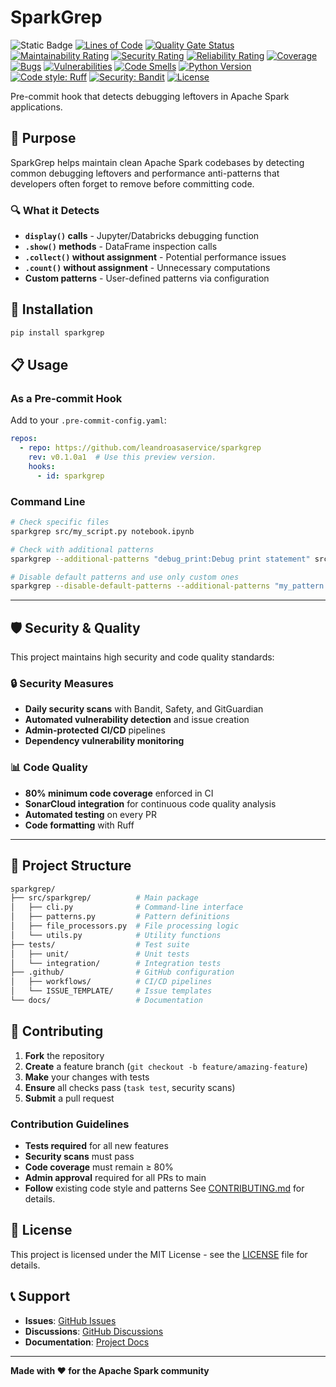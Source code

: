 # SparkGrep

![Static Badge](https://img.shields.io/badge/preview-red)
[![Lines of Code](https://sonarcloud.io/api/project_badges/measure?project=sparkgrep&metric=ncloc)](https://sonarcloud.io/summary/new_code?id=sparkgrep)
[![Quality Gate Status](https://sonarcloud.io/api/project_badges/measure?project=sparkgrep&metric=alert_status)](https://sonarcloud.io/summary/new_code?id=sparkgrep)
[![Maintainability Rating](https://sonarcloud.io/api/project_badges/measure?project=sparkgrep&metric=sqale_rating)](https://sonarcloud.io/summary/new_code?id=sparkgrep)
[![Security Rating](https://sonarcloud.io/api/project_badges/measure?project=sparkgrep&metric=security_rating)](https://sonarcloud.io/summary/new_code?id=sparkgrep)
[![Reliability Rating](https://sonarcloud.io/api/project_badges/measure?project=sparkgrep&metric=reliability_rating)](https://sonarcloud.io/summary/new_code?id=sparkgrep)
[![Coverage](https://sonarcloud.io/api/project_badges/measure?project=sparkgrep&metric=coverage)](https://sonarcloud.io/summary/new_code?id=sparkgrep)
[![Bugs](https://sonarcloud.io/api/project_badges/measure?project=sparkgrep&metric=bugs)](https://sonarcloud.io/summary/new_code?id=sparkgrep)
[![Vulnerabilities](https://sonarcloud.io/api/project_badges/measure?project=sparkgrep&metric=vulnerabilities)](https://sonarcloud.io/summary/new_code?id=sparkgrep)
[![Code Smells](https://sonarcloud.io/api/project_badges/measure?project=sparkgrep&metric=code_smells)](https://sonarcloud.io/summary/new_code?id=sparkgrep)
[![Python Version](https://img.shields.io/badge/python-3.12+-blue.svg)](https://www.python.org/downloads/)
[![Code style: Ruff](https://img.shields.io/endpoint?url=https://raw.githubusercontent.com/astral-sh/ruff/main/assets/badge/v2.json)](https://github.com/astral-sh/ruff)
[![Security: Bandit](https://img.shields.io/badge/security-bandit-greenb.svg)](https://github.com/PyCQA/bandit)
[![License](https://img.shields.io/badge/license-MIT-green.svg)](LICENSE)

Pre-commit hook that detects debugging leftovers in Apache Spark applications.

## 🎯 Purpose

SparkGrep helps maintain clean Apache Spark codebases by detecting common debugging leftovers and performance anti-patterns that developers often forget to remove before committing code.

### 🔍 What it Detects

- **`display()` calls** - Jupyter/Databricks debugging function
- **`.show()` methods** - DataFrame inspection calls
- **`.collect()` without assignment** - Potential performance issues
- **`.count()` without assignment** - Unnecessary computations
- **Custom patterns** - User-defined patterns via configuration

## 🚀 Installation

```bash
pip install sparkgrep
```

## 📋 Usage

### As a Pre-commit Hook

Add to your `.pre-commit-config.yaml`:

```yaml
repos:
  - repo: https://github.com/leandroasaservice/sparkgrep
    rev: v0.1.0a1  # Use this preview version.
    hooks:
      - id: sparkgrep
```

### Command Line

```bash
# Check specific files
sparkgrep src/my_script.py notebook.ipynb

# Check with additional patterns
sparkgrep --additional-patterns "debug_print:Debug print statement" src/

# Disable default patterns and use only custom ones
sparkgrep --disable-default-patterns --additional-patterns "my_pattern:My description" src/
```

----

## 🛡️ Security & Quality

This project maintains high security and code quality standards:

### 🔒 Security Measures

- **Daily security scans** with Bandit, Safety, and GitGuardian
- **Automated vulnerability detection** and issue creation
- **Admin-protected CI/CD** pipelines
- **Dependency vulnerability monitoring**

### 📊 Code Quality

- **80% minimum code coverage** enforced in CI
- **SonarCloud integration** for continuous code quality analysis
- **Automated testing** on every PR
- **Code formatting** with Ruff

----



## 📁 Project Structure

```sh
sparkgrep/
├── src/sparkgrep/          # Main package
│   ├── cli.py              # Command-line interface
│   ├── patterns.py         # Pattern definitions
│   ├── file_processors.py  # File processing logic
│   └── utils.py            # Utility functions
├── tests/                  # Test suite
│   ├── unit/               # Unit tests
│   └── integration/        # Integration tests
├── .github/                # GitHub configuration
│   ├── workflows/          # CI/CD pipelines
│   └── ISSUE_TEMPLATE/     # Issue templates
└── docs/                   # Documentation
```

## 🤝 Contributing

1. **Fork** the repository
2. **Create** a feature branch (`git checkout -b feature/amazing-feature`)
3. **Make** your changes with tests
4. **Ensure** all checks pass (`task test`, security scans)
5. **Submit** a pull request

### Contribution Guidelines

- **Tests required** for all new features
- **Security scans** must pass
- **Code coverage** must remain ≥ 80%
- **Admin approval** required for all PRs to main
- **Follow** existing code style and patterns
See [CONTRIBUTING.md](doc/CONTRIBUTING.md) for details.

## 📄 License

This project is licensed under the MIT License - see the [LICENSE](LICENSE) file for details.

## 📞 Support

- **Issues**: [GitHub Issues](https://github.com/leandroasaservice/sparkgrep/issues)
- **Discussions**: [GitHub Discussions](https://github.com/leandroasaservice/sparkgrep/discussions)
- **Documentation**: [Project Docs](doc/)

---

**Made with ❤️ for the Apache Spark community**
